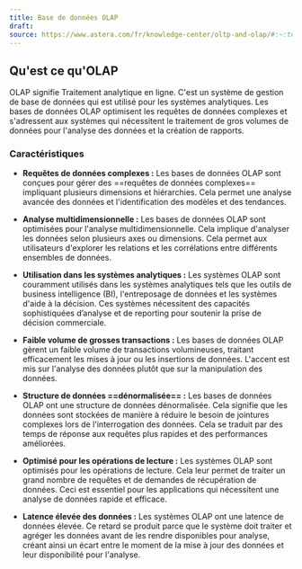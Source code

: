 ```yaml
---
title: Base de données OLAP
draft: 
source: https://www.astera.com/fr/knowledge-center/oltp-and-olap/#:~:text=Structure%20de%20donn%C3%A9es%20normalis%C3%A9e%20%3A%20Les%20bases%20de,un%20stockage%20et%20une%20r%C3%A9cup%C3%A9ration%20efficaces%20des%20donn%C3%A9es
---
```

## Qu'est ce qu'OLAP
OLAP signifie Traitement analytique en ligne. C'est un système de gestion de base de données qui est utilisé pour les systèmes analytiques. Les bases de données OLAP optimisent les requêtes de données complexes et s'adressent aux systèmes qui nécessitent le traitement de gros volumes de données pour l'analyse des données et la création de rapports.

### Caractéristiques
- **Requêtes de données complexes :** Les bases de données OLAP sont conçues pour gérer des ==requêtes de données complexes== impliquant plusieurs dimensions et hiérarchies. Cela permet une analyse avancée des données et l'identification des modèles et des tendances.

- **Analyse multidimensionnelle :** Les bases de données OLAP sont optimisées pour l'analyse multidimensionnelle. Cela implique d'analyser les données selon plusieurs axes ou dimensions. Cela permet aux utilisateurs d'explorer les relations et les corrélations entre différents ensembles de données.

- **Utilisation dans les systèmes analytiques :** Les systèmes OLAP sont couramment utilisés dans les systèmes analytiques tels que les outils de business intelligence (BI), l'entreposage de données et les systèmes d'aide à la décision. Ces systèmes nécessitent des capacités sophistiquées d’analyse et de reporting pour soutenir la prise de décision commerciale.

- **Faible volume de grosses transactions :** Les bases de données OLAP gèrent un faible volume de transactions volumineuses, traitant efficacement les mises à jour ou les insertions de données. L'accent est mis sur l'analyse des données plutôt que sur la manipulation des données.

- **Structure de données ==dénormalisée== :** Les bases de données OLAP ont une structure de données dénormalisée. Cela signifie que les données sont stockées de manière à réduire le besoin de jointures complexes lors de l'interrogation des données. Cela se traduit par des temps de réponse aux requêtes plus rapides et des performances améliorées.

- **Optimisé pour les opérations de lecture :** Les systèmes OLAP sont optimisés pour les opérations de lecture. Cela leur permet de traiter un grand nombre de requêtes et de demandes de récupération de données. Ceci est essentiel pour les applications qui nécessitent une analyse de données rapide et efficace.

- **Latence élevée des données :** Les systèmes OLAP ont une latence de données élevée. Ce retard se produit parce que le système doit traiter et agréger les données avant de les rendre disponibles pour analyse, créant ainsi un écart entre le moment de la mise à jour des données et leur disponibilité pour l'analyse.
